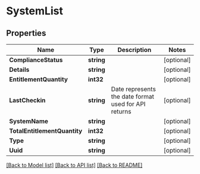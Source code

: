 # SystemList

## Properties

Name | Type | Description | Notes
------------ | ------------- | ------------- | -------------
**ComplianceStatus** | **string** |  | [optional] 
**Details** | **string** |  | [optional] 
**EntitlementQuantity** | **int32** |  | [optional] 
**LastCheckin** | **string** | Date represents the date format used for API returns | [optional] 
**SystemName** | **string** |  | [optional] 
**TotalEntitlementQuantity** | **int32** |  | [optional] 
**Type** | **string** |  | [optional] 
**Uuid** | **string** |  | [optional] 

[[Back to Model list]](../README.md#documentation-for-models) [[Back to API list]](../README.md#documentation-for-api-endpoints) [[Back to README]](../README.md)


